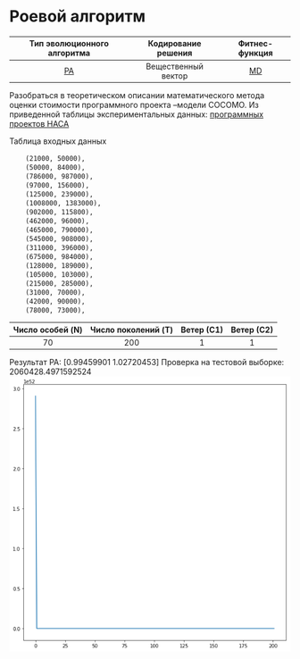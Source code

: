 # Роевой алгоритм
Тип эволюционного алгоритма | Кодирование решения | Фитнес-функция
:---:|:---:|:---:|
[РА](https://en.wikipedia.org/wiki/Swarm_intelligence) | Вещественный вектор | [MD](https://en.wikipedia.org/wiki/Taxicab_geometry)

Разобраться в теоретическом описании математического метода оценки стоимости программного проекта –модели СОСОМО.
Из приведенной таблицы экспериментальных данных: [программных проектов НАСА](http://promise.site.uottawa.ca/SERepository/datasets/cocomonasa_2.arff)

Таблица входных данных
```
    (21000, 50000),
    (50000, 84000),
    (786000, 987000),
    (97000, 156000),
    (125000, 239000),
    (1008000, 1383000),
    (902000, 115800),
    (462000, 96000),
    (465000, 790000),
    (545000, 908000),
    (311000, 396000),
    (675000, 984000),
    (128000, 189000),
    (105000, 103000),
    (215000, 285000),
    (31000, 70000),
    (42000, 90000),
    (78000, 73000),
```
Число особей (N) | Число поколений (T)  | Ветер (С1) | Ветер (С2)
:---:|:---:|:---:|:---:|
70 | 200 | 1 | 1

Результат РА: [0.99459901 1.02720453]
Проверка на тестовой выборке: 2060428.4971592524
![graph](img/first.png)
